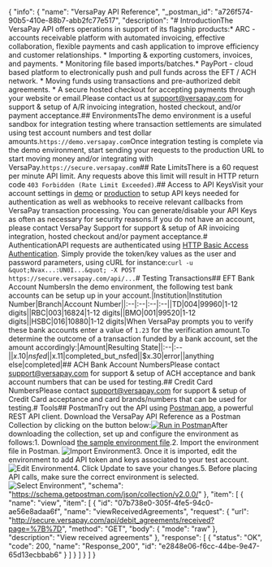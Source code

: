 {
  "info": {
    "name": "VersaPay API Reference",
    "_postman_id": "a726f574-90b5-410e-88b7-abb2fc77e517",
    "description": "# IntroductionThe VersaPay API offers operations in support of its flagship products:* ARC - accounts receivable platform with automated invoicing, effective collaboration, flexible payments and cash application to improve efficiency and customer relationships.  * Importing &amp; exporting customers, invoices, and payments.  * Monitoring file based imports/batches.* PayPort - cloud based platform to electronically push and pull funds across the EFT / ACH network.  * Moving funds using transactions and pre-authorized debit agreements.  * A secure hosted checkout for accepting payments through your website or email.Please contact us at support@versapay.com for support &amp; setup of A/R invoicing integration, hosted checkout, and/or payment acceptance.## EnvironmentsThe demo environment is a useful sandbox for integration testing where transaction settlements are simulated using test account numbers and test dollar amounts.`https://demo.versapay.com`Once integration testing is complete via the demo environment, start sending your requests to the production URL to start moving money and/or integrating with VersaPay.`https://secure.versapay.com`## Rate LimitsThere is a 60 request per minute API limit. Any requests above this limit will result in HTTP return code `403 Forbidden (Rate Limit Exceeded)`.## Access to API KeysVisit your account settings in [demo](https://demo.versapay.com/account) or [production](https://secure.versapay.com/account) to setup API keys needed for authentication as well as webhooks to receive relevant callbacks from VersaPay transaction processing. You can generate/disable your API Keys as often as necessary for security reasons.If you do not have an account, please contact VersaPay Support for support &amp; setup of AR invoicing integration, hosted checkout and/or payment acceptance.# AuthenticationAPI requests are authenticated using [HTTP Basic Access Authentication](https://en.wikipedia.org/wiki/Basic_access_authentication). Simply provide the token/key values as the user and password parameters, using cURL for instance:`curl -u &quot;Nvax...:UN0I...&quot; -X POST https://secure.versapay.com/api/...`# Testing Transactions## EFT Bank Account NumbersIn the demo environment, the following test bank accounts can be setup up in your account.|Institution|Institution Number|Branch|Account Number||:--|:--|:--|:--||TD|004|99960|1-12 digits||RBC|003|16824|1-12 digits||BMO|001|99520|1-12 digits||HSBC|016|10880|1-12 digits|When VersaPay prompts you to verify these bank accounts enter a value of `1.23` for the verification amount.To determine the outcome of a transaction funded by a bank account, set the amount accordingly:|Amount|Resulting State||:--|:--||$x.10|nsfed||$x.11|completed_but_nsfed||$x.30|error||anything else|completed|## ACH Bank Account NumbersPlease contact support@versapay.com for support &amp; setup of ACH acceptance and bank account numbers that can be used for testing.## Credit Card NumbersPlease contact support@versapay.com for support &amp; setup of Credit Card acceptance and card brands/numbers that can be used for testing.# Tools## PostmanTry out the API using [Postman app](https://www.getpostman.com/), a powerful REST API client. Download the VersaPay API Reference as a Postman Collection by clicking on the button below:[![Run in Postman](https://run.pstmn.io/button.svg)](https://app.getpostman.com/run-collection/7e34e0700a2f8c3074c6)After downloading the collection, set up and configure the environment as follows:1. Download [the sample environment file](https://developers.versapay.com/demo.postman_environment.json).2. Import the environment file in Postman.  ![Import Environment](https://developers.versapay.com/images/import_environment.png)3. Once it is imported, edit the environment to add API token and keys associated to your test account.  ![Edit Environment](https://developers.versapay.com/images/edit_environment.png)4. Click Update to save your changes.5. Before placing API calls, make sure the correct environment is selected.  ![Select Environment](https://developers.versapay.com/images/select_environment.png)",
    "schema": "https://schema.getpostman.com/json/collection/v2.0.0/"
  },
  "item": [
    {
      "name": "view",
      "item": [
        {
          "id": "07b738e0-305f-4fe5-94c0-ae56e8adaa6f",
          "name": "viewReceivedAgreements",
          "request": {
            "url": "http://secure.versapay.com/api/debit_agreements/received?page=%7B%7D",
            "method": "GET",
            "body": {
              "mode": "raw"
            },
            "description": "View received agreements"
          },
          "response": [
            {
              "status": "OK",
              "code": 200,
              "name": "Response_200",
              "id": "e2848e06-f6cc-44be-9e47-65d13ecbbab6"
            }
          ]
        }
      ]
    }
  ]
}